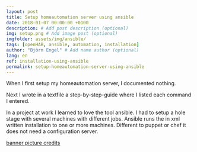 ```yaml
---
layout: post
title: Setup homeautomation server using ansible
date: 2018-01-07 00:00:00 +0100
description: # Add post description (optional)
img: setup.png # Add image post (optional)
imgfolder: assets/img/ansible/
tags: [openHAB, ansible, automation, installation]
author: "Björn Engel" # Add name author (optional)
lang: en
ref: installation-using-ansible
permalink: setup-homeautomation-server-using-ansible
---
```

When I first setup my homeautomation server, I documented nothing.

Next I wrote in a textfile a step-by-step-guide where I listed each command I entered.

In a project at work I learned to love the tool ansible. I had to setup a hole stage with several machines with different jobs. Ansible runs the in xml written installation to one or more machines. Different to puppet or chef it does not need a configuration server.

[banner picture credits][piccredit]

[piccredit]: https://pixabay.com/de/wer-wie-was-wo-warum-wann-fragen-2985525/
